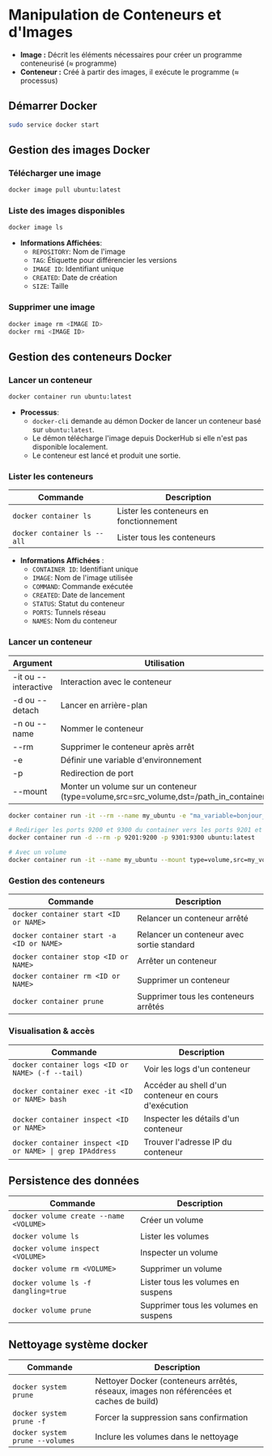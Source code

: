 # Manipulation de Conteneurs et d'Images

* **Image :** Décrit les éléments nécessaires pour créer un programme conteneurisé (≈ programme)
* **Conteneur :** Créé à partir des images, il exécute le programme (≈ processus)

## Démarrer Docker

```bash
sudo service docker start
```

## Gestion des images Docker 

### Télécharger une image

```bash
docker image pull ubuntu:latest
```

### Liste des images disponibles

```bash
docker image ls
```

- **Informations Affichées**:
  - `REPOSITORY`: Nom de l'image
  - `TAG`: Étiquette pour différencier les versions
  - `IMAGE ID`: Identifiant unique
  - `CREATED`: Date de création
  - `SIZE`: Taille

### Supprimer une image

```bash
docker image rm <IMAGE ID>
docker rmi <IMAGE ID>
```

## Gestion des conteneurs Docker

### Lancer un conteneur

```bash
docker container run ubuntu:latest
```

- **Processus**:
  - `docker-cli` demande au démon Docker de lancer un conteneur basé sur `ubuntu:latest`.
  - Le démon télécharge l'image depuis DockerHub si elle n'est pas disponible localement.
  - Le conteneur est lancé et produit une sortie.

### Lister les conteneurs

| Commande                          | Description                            |
|-----------------------------------|----------------------------------------|
| `docker container ls`             | Lister les conteneurs en fonctionnement |
| `docker container ls --all`       | Lister tous les conteneurs             |

- **Informations Affichées** :
  - `CONTAINER ID`: Identifiant unique
  - `IMAGE`: Nom de l'image utilisée
  - `COMMAND`: Commande exécutée
  - `CREATED`: Date de lancement
  - `STATUS`: Statut du conteneur
  - `PORTS`: Tunnels réseau
  - `NAMES`: Nom du conteneur

### Lancer un conteneur

| Argument              | Utilisation                                                |
|-----------------------|------------------------------------------------------------|
| -it ou --interactive  | Interaction avec le conteneur                              |
| -d ou --detach        | Lancer en arrière-plan                                     |
| -n ou --name          | Nommer le conteneur                                        |
| --rm                  | Supprimer le conteneur après arrêt                         |
| -e                    | Définir une variable d'environnement                       |
| -p                    | Redirection de port                                        |
| --mount               | Monter un volume sur un conteneur (type=volume,src=src_volume,dst=/path_in_container) |

```bash
docker container run -it --rm --name my_ubuntu -e "ma_variable=bonjour_le_monde" ubuntu:latest bash

# Rediriger les ports 9200 et 9300 du container vers les ports 9201 et 9301 de la machine hôte
docker container run -d --rm -p 9201:9200 -p 9301:9300 ubuntu:latest

# Avec un volume
docker container run -it --name my_ubuntu --mount type=volume,src=my_volume,dst=/home/my_folder --rm ubuntu:latest bash
```

### Gestion des conteneurs

| Commande                                 | Description                                  |
|------------------------------------------|----------------------------------------------|
| `docker container start <ID or NAME>`    | Relancer un conteneur arrêté                 |
| `docker container start -a <ID or NAME>` | Relancer un conteneur avec sortie standard   |
| `docker container stop <ID or NAME>`     | Arrêter un conteneur                         |
| `docker container rm <ID or NAME>`       | Supprimer un conteneur                       |
| `docker container prune`                 | Supprimer tous les conteneurs arrêtés        |

### Visualisation & accès

| Commande | Description |
|-----------|------------|
| `docker container logs <ID or NAME> (-f --tail)` | Voir les logs d'un conteneur |
| `docker container exec -it <ID or NAME> bash` | Accéder au shell d'un conteneur en cours d'exécution |
| `docker container inspect <ID or NAME>` | Inspecter les détails d'un conteneur  |
| `docker container inspect <ID or NAME> \| grep IPAddress` | Trouver l'adresse IP du conteneur |

## Persistence des données

| Commande                                | Description                            |
|-----------------------------------------|----------------------------------------|
| `docker volume create --name <VOLUME>`  | Créer un volume                        |
| `docker volume ls`                      | Lister les volumes                     |
| `docker volume inspect <VOLUME>`        | Inspecter un volume                    |
| `docker volume rm <VOLUME>`             | Supprimer un volume                    |
| `docker volume ls -f dangling=true`     | Lister tous les volumes en suspens     |
| `docker volume prune`                   | Supprimer tous les volumes en suspens  |

## Nettoyage système docker

| Commande | Description |
|----------|-------------|
| `docker system prune` | Nettoyer Docker (conteneurs arrêtés, réseaux, images non référencées et caches de build) |
| `docker system prune -f` | Forcer la suppression sans confirmation |
| `docker system prune --volumes` | Inclure les volumes dans le nettoyage |